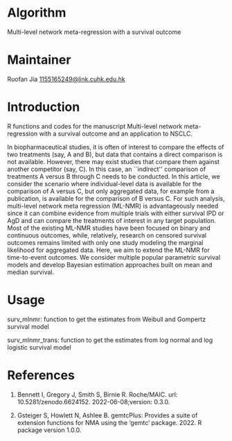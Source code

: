 # Algorithm

Multi-level network meta-regression with a survival outcome

# Maintainer

Ruofan Jia 1155165249@link.cuhk.edu.hk

# Introduction

R functions and codes for the manuscript Multi-level network meta-regression with a survival outcome and an application to NSCLC.

In biopharmaceutical studies, it is often of interest to compare the effects of two treatments (say, A and B), but data that contains a direct comparison is not available. However, there may exist studies that compare them against another competitor (say, C). In this case, an ``indirect'' comparison of treatments A versus B through C needs to be conducted. In this article, we consider the scenario where individual-level data is available for the comparison of A versus C, but only aggregated data, for example from a publication, is available for the comparison of B versus C. For such analysis, multi-level network meta regression (ML-NMR) is advantageously needed since it can combine evidence from multiple trials with either survival IPD or AgD and can compare the treatments of interest in any target population. Most of the existing ML-NMR studies have been focused on binary and continuous outcomes, while, relatively, research on censored survival outcomes remains limited with only one study modeling the marginal likelihood for aggregated data. Here, we aim to extend the ML-NMR for time-to-event outcomes. We consider multiple popular parametric survival models and develop Bayesian estimation approaches built on mean and median survival. 

# Usage


surv_mlnmr: function to get the estimates from Weibull and Gompertz survival model

surv_mlnmr_trans: function to get the estimates from log normal and log logistic survival model

# References

1. Bennett I, Gregory J, Smith S, Birnie R. Roche/MAIC. url: 10.5281/zenodo.6624152. 2022-06-08;version: 0.3.0.

2. Gsteiger S, Howlett N, Ashlee B. gemtcPlus: Provides a suite of extension functions for NMA using the ‘gemtc‘ package. 2022. R package version
1.0.0.

